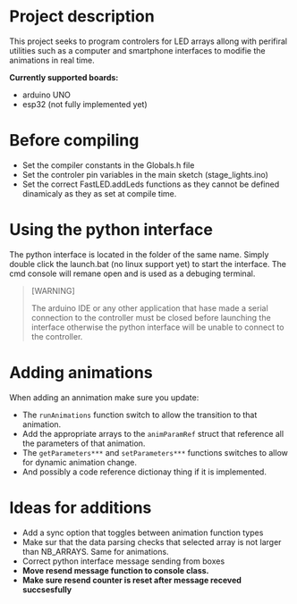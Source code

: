 # Project description
This project seeks to program controlers for LED arrays allong with perifiral utilities such as a computer and smartphone interfaces to modifie the animations in real time.

**Currently supported boards:**
- arduino UNO
- esp32 (not fully implemented yet)

# Before compiling 
- Set the compiler constants in the Globals.h file
- Set the controler pin variables in the main sketch (stage_lights.ino)
- Set the correct FastLED.addLeds functions as they cannot be defined dinamicaly as they as set at compile time.

# Using the python interface
The python interface is located in the folder of the same name. Simply double click the launch.bat (no linux support yet) to start the interface.
The cmd console will remane open and is used as a debuging terminal.

>[WARNING]
>
>The arduino IDE or any other application that hase made a serial connection to the controller must be closed before launching the
>interface otherwise the python interface will be unable to connect to the controller.

# Adding animations
When adding an annimation make sure you update:
- The `runAnimations` function switch to allow the transition to that animation.
- Add the appropriate arrays to the `animParamRef` struct that reference all the parameters of that animation.
- The `getParameters***` and `setParameters***` functions switches to allow for dynamic animation change.
- And possibly a code reference dictionay thing if it is implemented.

# Ideas for additions
- Add a sync option that toggles between animation function types
- Make sur that the data parsing checks that selected array is not larger than NB_ARRAYS. Same for animations.
- Correct python interface message sending from boxes
- **Move resend message function to console class.**
- **Make sure resend counter is reset after message receved succsesfully**